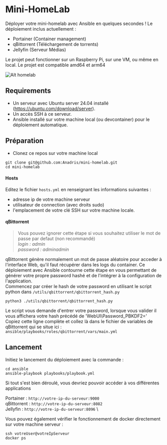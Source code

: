 # Mini-HomeLab

Déployer votre mini-homelab avec Ansible en quelques secondes !
Le déploiement inclus actuellement :
- Portainer (Container management)
- qBittorrent (Téléchargement de torrents)
- Jellyfin (Serveur Médias)

Le projet peut fonctionner sur un Raspberry Pi, sur une VM, ou même en local.
Le projet est compatible amd64 et arm64

![Alt homelab](https://i.ibb.co/Rcyvgpj/img-homelab.jpg "homelab")

## Requirements

- Un serveur avec Ubuntu server 24.04 installé (https://ubuntu.com/download/server). 
- Un accès SSH à ce serveur.
- Ansible installé sur votre machine local (ou devcontainer) pour le déploiement automatique.

## Préparation

- Clonez ce repos sur votre machine local

```
git clone git@github.com:Anadris/mini-homelab.git
cd mini-homelab
```
#### Hosts

Editez le fichier `hosts.yml` en renseignant les informations suivantes :
- adresse ip de votre machine serveur
- utilisateur de connection (avec droits sudo)
- l'emplacement de votre clé SSH sur votre machine locale.

#### qBittorrent

> Vous pouvez ignorer cette étape si vous souhaitez utiliser le mot de passe par defaut (non recommandé) \
*login : admin* \
*password : adminadmin*

qBittorrent génère normalement un mot de passe aléatoire pour acceder à l'interface Web, qu'il faut récupérer dans les logs du container.
Ce déploiement avec Ansible contourne cette étape en vous permettant de générer votre propre password hashé et de l'intégrer à la configuration de l'application. \
Commencez par créer le hash de votre password en utilisant le script python dans `/utils/qbittorrent/qbittorrent_hash.py`

```
python3 ./utils/qbittorrent/qbittorrent_hash.py
```
Le script vous demande d'entrer votre password, lorsque vous valider il vous affichera votre hash précédé de 'WebUI\Password_PBKDF2=' \
Copiez cette ligne complète et collez là dans le fichier de variables de qBittorrent qui se situe ici : `ansible/playbooks/roles/qbittorrent/vars/main.yml`

## Lancement

Initiez le lancement du déploiement avec la commande :

```
cd ansible
ansible-playbook playbooks/playbook.yml
```

Si tout s'est bien déroulé, vous devriez pouvoir accéder à vos différentes applications

Portainer : `http://votre-ip-du-serveur:9000` \
qBittorrent : `http://votre-ip-du-serveur:8082` \
Jellyfin : `http://votre-ip-du-serveur:8096` \

Vous pouvez également vérifier le fonctionnement de docker directement sur votre machine serveur :

```
ssh votreUser@votreIpServeur
docker ps
```

